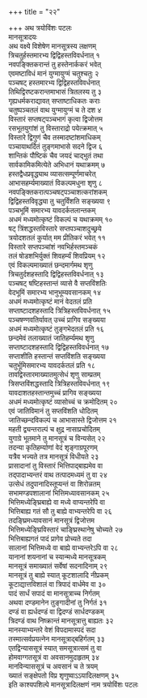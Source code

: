 +++
title = "२२"

+++
अथ त्रयोविंशः पटलः  
मानसूत्रादयः  
अथ वक्ष्ये विशेषेण मानसूत्रस्य लक्षणम्  
त्रिचतुर्हस्तमारभ्य द्विद्विहस्तविवर्धनात् १  
नवपङ्क्तिकरान्तं तु हस्तेनार्ककरं भवेत्  
एवमष्टाविधं मानं युग्मायुग्मं चतुश्चतुः २  
पञ्चषट् हस्तमारभ्य द्विद्विहस्तविवर्धनात्  
तिथिद्विरष्टकरान्तमाभासं त्रितलस्य तु ३  
गृह्यधर्मकराद्यावत् सप्ताष्टाधिकतः कराः  
चतुष्पञ्चतलं वाथ युग्मायुग्मं च ते दश ४  
विस्तारं सप्तषट्पञ्चभागं कृत्वा द्विजोत्तम  
रसभूतयुगांशं तु विस्ताराद्रो पयेत्क्रमात् ५  
विस्तारे द्विगुणं चैव तस्मादष्टांशमाधिकम्  
पञ्चायाथर्दितं तुङ्गमाभासे सदने द्विज ६  
शान्तिकं पौष्टिकं चैव जयदं चाद्भुतं तथा  
सार्वकामिकमित्येते अभिधानं यथाक्रमम् ७  
हस्तद्वैधप्रवृद्ध्याथ व्यासत्सम्पूर्णमाचरेत्  
आभासहर्म्यमाख्यातं विकल्पमधुना शृणु ८  
नवपङ्क्तिकरात्पञ्चषट्पञ्चाशत्करांशकम्  
द्विद्विहस्तविवृद्ध्या तु चतुर्विंशति सङ्ख्यया ९  
पञ्चभूमिं समारभ्य यावदर्कतलान्तकम्  
अधमं मध्यमोत्कृष्टं विकल्पं च यथाक्रमम् १०  
षट् त्रिंशद्धस्तविस्तारे सप्तपञ्चाशदुच्छ्रये  
त्रयोदशतलं कुर्यात् मम प्रीतिकरं भवेत् ११  
विस्तारे सप्तपञ्चांशं नवभिर्हस्तमञ्चकं  
तलं षोडशभिर्युक्तं शिवहर्म्यं शिवप्रियम् १२  
एवं विकल्पमाख्यातं छन्दमार्गमथ शृणु  
त्रिचतुर्दशहस्तादि द्विद्विहस्तविवर्धनात् १३  
पञ्चषट् षष्टिहस्तान्तं व्यासे वै सप्तविंशतिः  
वेदभूमिं समारभ्य भानुभूम्यवसानकम् १४  
अधमं मध्यमोत्कृष्टं मानं वेदतलं प्रति  
सप्ताष्टादशहस्तादि त्रित्रिहस्तविवर्धनात् १५  
पञ्चषण्णवतिर्यावत् उच्चं प्रागिव सङ्ख्यया  
अधमं मध्यमोत्कृष्टं तुङ्गभेदतलं प्रति १६  
छन्दमेवं तलाख्यातं जातिहर्म्यमथ शृणु  
सप्ताष्टादशहस्तादि द्विद्विहस्तविवर्धनात् १७  
सप्ताशीति हस्तान्तं सप्तविंशति सङ्ख्यया  
चतुर्भूमिसमारभ्य यावदर्कतलं प्रति १८  
तावद्विस्तारमाख्यातमुत्सेधं शृणु साम्प्रतम्  
त्रिसप्तविंशद्धस्तादि त्रित्रिहस्तविवर्धनात् १९  
यावदाशतहस्तान्तमुच्चं प्रागिव सङ्ख्यया  
अधमं मध्यमोत्कृष्टं व्यासोच्चं च क्रमोदितम् २०  
एवं जातिविमानं तु सप्तविंशति धोदितम्  
जातिच्छन्दविकल्पं च आभासास्ते द्विजोत्तम २१  
महती द्व्यन्तराल्पं च क्षुद्र नासाप्रचोदितम्  
युगाग्रे भूतमाने तु मानसूत्रं च विन्यसेत् २२  
तदन्या कृतिहर्म्याणां वेदं शृङ्गाग्रपूरणम्  
यत्रैव भज्यते तत्र मानसूत्रं विधीयते २३  
प्रासादानां तु विस्तारं भित्तिपाद्बाह्यमेव वा  
तद्पादाभ्यन्तरं वाथ तत्पादमध्यमं तु वा २४  
उत्सेधं तदुपानादिस्तूप्यन्तं वा शिरोन्नतम्  
सभामण्डपशालानां भित्तिमध्यावसानकम् २५  
भित्तिमध्येङ्घ्रिबाह्ये वा मध्ये वाप्यन्तरेपि वा  
भित्तिबाह्य गतं सौ तु बाह्ये वाभ्यन्तरेपि वा २६  
तदङ्घ्रिमध्यावसानं मानसूत्रं द्विजोत्तम  
भित्तिमध्येङ्घ्रिविस्तारं चाङ्घ्रिस्थानेषु चोच्यते २७  
भित्तिबाह्यगतं पादं प्रागेव प्रोच्यते तदा  
सालानां भित्तिमध्ये वा बाह्ये वाभ्यन्तरेऽपि वा २८  
यानानां शयनानां च स्यान्मध्ये मानसूत्रकम्  
मानसूत्रं समाख्यातं सर्वेषां सदनादिनाम् २९  
मानसूत्रं तु बाह्ये स्यात् कूटशालादि नीप्रकम्  
कूटाद्यात्तविशालं वा त्रिपादं वार्धमेव वा ३०  
पादं सार्धं सपादं वा मानसूत्राच्च निर्गतम्  
अथवा दण्डमानेन तुङ्गादीनां तु निर्गतं ३१  
दण्डं वा ह्यर्धदण्डं वा द्विदण्डं सार्धदण्डकम्  
त्रिदण्डं वाथ निष्क्रान्तं मानसूत्रात्तु बाह्यतः ३२  
मानस्याभ्यन्तरे वेशं विपदामास्पदं सदा  
तस्मात्सर्वप्रयत्नेन मानसूत्राद्बहिर्गतम् ३३  
एतद्विन्याससूत्रं स्यात् समसूत्रात्समं तु वा  
होमवाग्गतसूत्रं वा अवसानमुदाहृतम् ३४  
मानविन्याससूत्रं च अवसानं च ते त्रयम्  
ख्यातं सङ्क्षेपतो विप्र शृणुष्वाऽऽयादिलक्षणम् ३५  
इति काश्यपशिल्पे मानसूत्रादिलक्षणं नाम त्रयोविंशः पटलः  
   

